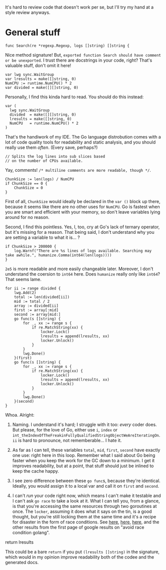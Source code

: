 It's hard to review code that doesn't work per se, but I'll try my hand at a style review anyways.

# General stuff

    func Search(re *regexp.Regexp, logs []string) []string {

Nice method signature! But, `exported function Search should have comment or be unexported`. I trust there are docstrings in your code, right? That's valuable stuff, don't omit it here!

    var lwg sync.WaitGroup
    var lresults = make([]string, 0)
    NumCPU := runtime.NumCPU() * 2
    var divided = make([][]string, 0)

Personally, I find this kinda hard to read. You should do this instead:

    var (
      lwg sync.WaitGroup
      divided  = make([][]string, 0)
      lresults = make([]string, 0)
      NumCPU   = runtime.NumCPU() * 2
    )

That's the handiwork of my IDE. The Go language distrobution comes with a lot of code quality tools for readability and static analysis, and you should really use them *often*. (Every save, perhaps?)

  	// Splits the log lines into sub slices based
	// on the number of CPUs available.

Yay, comments! `/* multiline comments are more readable, though */`.

  	ChunkSize := len(logs) / NumCPU
  	if ChunkSize == 0 {
  		ChunkSize = 0
  	}

First of all, `ChunkSize` would ideally be declared in the `var ()` block up there, because it seems like there are no other uses for `NumCPU`. Go is fastest when you are smart and efficient with your memory, so don't leave variables lying around for no reason.

Second, I find this pointless. Yes, I, too, cry at Go's lack of ternary operator, but it's missing for a reason. That being said, I don't understand why you are setting a variable to what it is... ?

  	if ChunkSize > 200000 {
  		log.Warnf("There are %s lines of logs available. Searching may take awhile.", humanize.Comma(int64(len(logs))))
  	}

`2e5` is more readable and more easily changeable later. Moreover, I don't understand the coersion to `int64` here. Does `humanize` really only like `int64`? That seems lame.

  	for ii := range divided {
  		lwg.Add(2)
  		total := len(divided[ii])
  		mid := total / 2
  		array := divided[ii]
  		first := array[:mid]
  		second := array[mid:]
  		go func(s []string) {
  			for _, xx := range s {
  				if re.MatchString(xx) {
  					locker.Lock()
  					lresults = append(lresults, xx)
  					locker.Unlock()
  				}
  			}
  			lwg.Done()
  		}(first)
  		go func(s []string) {
  			for _, xx := range s {
  				if re.MatchString(xx) {
  					locker.Lock()
  					lresults = append(lresults, xx)
  					locker.Unlock()
  				}
  			}
  			lwg.Done()
  		}(second)
  	}

Whoa. Alright:

 1. Naming. I understand it's hard; I struggle with it too: *every* coder does. But please, for the love of Go, either use `i`, `index` or `int_theIndexOfTheFreakinFullyQualifiedStringObjectWeAreIteratingOn`. `ii` is hard to pronounce, not rememberable... I hate it.

 1. As far as I can tell, these variables `total`, `mid`, `first`, `second` have exactly one use: right here in this loop. Remember what I said about Go being faster when you keep the work for the GC down to a minimum. I get it improves readability, but at a point, that stuff should just be inlined to keep the cache happy.

 1. I see zero difference between these `go func`s, because they're identical. Ideally, you would assign it to a local var and call it on `first` and `second`.

 1. I can't *run* your code right now, which means I can't make it testable and I can't ask `go race` to take a look at it. What I can tell you, from a glance, is that you're accessing the same resources through two goroutines at once. The `locker`, assuming it does what it says on the tin, is a good thought, but you're still locking them at the same time and it's a recipe for disaster in the form of race conditions. See [here](http://stackoverflow.com/questions/23713215/golang-avoiding-race-conditions), [here](http://golang.org/blog/race-detector), [here](https://golang.org/doc/articles/race_detector.html), and the other results from the first page of google results on "avoid race condition golang".


return lresults

This could be a bare `return` if you put `(lresults []string)` in the signature, which would in my opinion improve readability both of the codee and the generated docs.